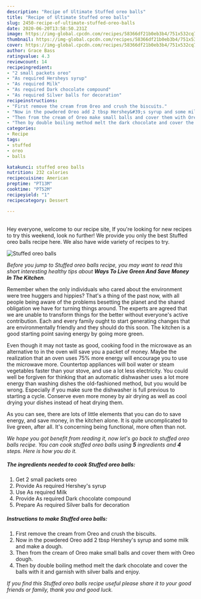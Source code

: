 ```yaml
---
description: "Recipe of Ultimate Stuffed oreo balls"
title: "Recipe of Ultimate Stuffed oreo balls"
slug: 2450-recipe-of-ultimate-stuffed-oreo-balls
date: 2020-06-20T13:58:50.231Z
image: https://img-global.cpcdn.com/recipes/58366df21b0eb3b4/751x532cq70/stuffed-oreo-balls-recipe-main-photo.jpg
thumbnail: https://img-global.cpcdn.com/recipes/58366df21b0eb3b4/751x532cq70/stuffed-oreo-balls-recipe-main-photo.jpg
cover: https://img-global.cpcdn.com/recipes/58366df21b0eb3b4/751x532cq70/stuffed-oreo-balls-recipe-main-photo.jpg
author: Grace Bass
ratingvalue: 4.3
reviewcount: 14
recipeingredient:
- "2 small packets oreo"
- "As required Hersheys syrup"
- "As required Milk"
- "As required Dark chocolate compound"
- "As required Silver balls for decoration"
recipeinstructions:
- "First remove the cream from Oreo and crush the biscuits."
- "Now in the powdered Oreo add 2 tbsp Hershey&#39;s syrup and some milk and make a dough."
- "Then from the cream of Oreo make small balls and cover them with Oreo dough."
- "Then by double boiling method melt the dark chocolate and cover the balls with it and garnish with silver balls and enjoy."
categories:
- Recipe
tags:
- stuffed
- oreo
- balls

katakunci: stuffed oreo balls 
nutrition: 232 calories
recipecuisine: American
preptime: "PT13M"
cooktime: "PT52M"
recipeyield: "1"
recipecategory: Dessert

---
```

<br>
Hey everyone, welcome to our recipe site, If you're looking for new recipes to try this weekend, look no further! We provide you only the best Stuffed oreo balls recipe here. We also have wide variety of recipes to try.
<br>


![Stuffed oreo balls](https://img-global.cpcdn.com/recipes/58366df21b0eb3b4/751x532cq70/stuffed-oreo-balls-recipe-main-photo.jpg)

<i>Before you jump to Stuffed oreo balls recipe, you may want to read this short interesting healthy tips about 
<strong>Ways To Live Green And Save Money In The Kitchen</strong>.</i>
</br>

Remember when the only individuals who cared about the environment were tree huggers and hippies? That's a thing of the past now, with all people being aware of the problems besetting the planet and the shared obligation we have for turning things around. The experts are agreed that we are unable to transform things for the better without everyone's active contribution. Each and every family ought to start generating changes that are environmentally friendly and they should do this soon. The kitchen is a good starting point saving energy by going more green.

Even though it may not taste as good, cooking food in the microwave as an alternative to in the oven will save you a packet of money. Maybe the realization that an oven uses 75% more energy will encourage you to use the microwave more. Countertop appliances will boil water or steam vegetables faster than your stove, and use a lot less electricity. You could well be forgiven for thinking that an automatic dishwasher uses a lot more energy than washing dishes the old-fashioned method, but you would be wrong. Especially if you make sure the dishwasher is full previous to starting a cycle. Conserve even more money by air drying as well as cool drying your dishes instead of heat drying them.

As you can see, there are lots of little elements that you can do to save energy, and save money, in the kitchen alone. It is quite uncomplicated to live green, after all. It's concerning being functional, more often than not.


<i>We hope you got benefit from reading it, now let's go back to stuffed oreo balls recipe. You can cook stuffed oreo balls using <strong>5</strong> ingredients and <strong>4</strong> steps. Here is how you do it.
</i>

##### The ingredients needed to cook Stuffed oreo balls:

1. Get 2 small packets oreo
1. Provide As required Hershey&#39;s syrup
1. Use As required Milk
1. Provide As required Dark chocolate compound
1. Prepare As required Silver balls for decoration


##### Instructions to make Stuffed oreo balls:

1. First remove the cream from Oreo and crush the biscuits.
1. Now in the powdered Oreo add 2 tbsp Hershey&#39;s syrup and some milk and make a dough.
1. Then from the cream of Oreo make small balls and cover them with Oreo dough.
1. Then by double boiling method melt the dark chocolate and cover the balls with it and garnish with silver balls and enjoy.


<i>If you find this Stuffed oreo balls recipe useful please share it to your good friends or family, thank you and good luck.</i>

